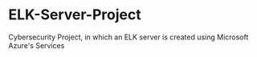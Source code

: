 # ELK-Server-Project
Cybersecurity Project, in which an ELK server is created using Microsoft Azure's Services
